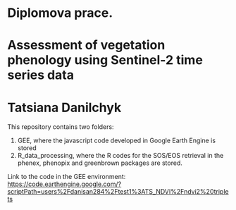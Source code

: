 # Diplomova prace. 
# Assessment of vegetation phenology using Sentinel-2 time series data
# Tatsiana Danilchyk

This repository contains two folders:
  1. GEE, where the javascript code developed in Google Earth Engine is stored
  2. R_data_processing, where the R codes for the SOS/EOS retrieval in the phenex, phenopix and greenbrown packages are stored. 

Link to the code in the GEE environment:  https://code.earthengine.google.com/?scriptPath=users%2Fdanisan284%2Ftest1%3ATS_NDVI%2Fndvi2%20triplets
